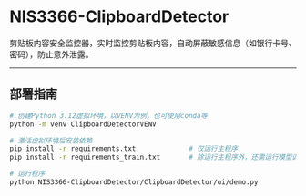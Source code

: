 # NIS3366-ClipboardDetector
剪贴板内容安全监控器，实时监控剪贴板内容，自动屏蔽敏感信息（如银行卡号、密码），防止意外泄露。

---

## 部署指南

```sh
# 创建Python 3.12虚拟环境，以VENV为例，也可使用conda等
python -m venv ClipboardDetectorVENV

# 激活虚拟环境后安装依赖
pip install -r requirements.txt				# 仅运行主程序
pip install -r requirements_train.txt		# 除运行主程序外，还需运行模型训练程序

# 运行程序
python NIS3366-ClipboardDetector/ClipboardDetector/ui/demo.py
```

